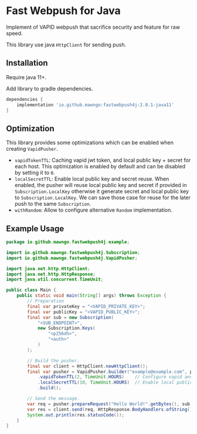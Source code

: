 # Fast Webpush for Java

Implement of VAPID webpush that sacrifice security and feature for raw speed.

This library use java `HttpClient` for sending push.

## Installation

Require java 11+.

Add library to gradle dependencies.

```groovy
dependencies {
    implementation 'io.github.mawngo:fastwebpush4j:2.0.1-java11'
}
```
## Optimization

This library provides some optimizations which can be enabled when creating `VapidPusher`.

- `vapidTokenTTL`: Caching vapid jwt token, and local public key + secret for each host. This optimization is enabled by
  default and can be disabled by setting it to `0`.
- `localSecretTTL`: Enable local public key and secret reuse. When enabled, the pusher
  will reuse local public key and secret if provided in `Subscription.LocalKey` otherwise it generate secret and
  local public key to `Subscription.LocalKey`. We can save those case for reuse for the later push to the same
  `Subscription`.
- `withRandom`: Allow to configure alternative `Random` implementation.

## Example Usage

```java
package io.github.mawngo.fastwebpush4j.example;

import io.github.mawngo.fastwebpush4j.Subscription;
import io.github.mawngo.fastwebpush4j.VapidPusher;

import java.net.http.HttpClient;
import java.net.http.HttpResponse;
import java.util.concurrent.TimeUnit;

public class Main {
    public static void main(String[] args) throws Exception {
        // Preparation
        final var privateKey = "<VAPID_PRIVATE_KEY>";
        final var publicKey = "<VAPID_PUBLIC_KEY>";
        final var sub = new Subscription(
            "<SUB_ENDPOINT>",
            new Subscription.Keys(
                "<p256dh>",
                "<auth>"
            )
        );

        // Build the pusher.
        final var client = HttpClient.newHttpClient();
        final var pusher = VapidPusher.builder("example@example.com", publicKey, privateKey)
            .vapidTokenTTL(2, TimeUnit.HOURS)    // Configure vapid and local keypair cache time.
            .localSecretTTL(10, TimeUnit.HOURS)  // Enable local public key and secret caching.
            .build();

        // Send the message.
        var req = pusher.prepareRequest("Hello World!".getBytes(), sub);
        var res = client.send(req, HttpResponse.BodyHandlers.ofString());
        System.out.println(res.statusCode());
    }
}
```
